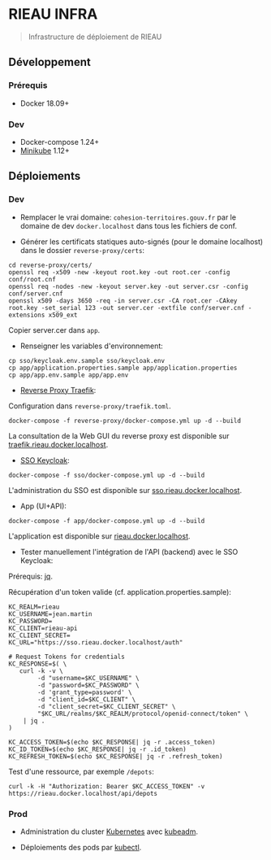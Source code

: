 # RIEAU INFRA

> Infrastructure de déploiement de RIEAU

## Développement

### Prérequis

* Docker 18.09+

### Dev

* Docker-compose 1.24+
* [Minikube](https://kubernetes.io/docs/setup/learning-environment/minikube/) 1.12+

## Déploiements

### Dev

* Remplacer le vrai domaine: `cohesion-territoires.gouv.fr` par le domaine de dev `docker.localhost` dans tous les fichiers de conf.

* Générer les certificats statiques auto-signés (pour le domaine localhost) dans le dossier `reverse-proxy/certs`:

```
cd reverse-proxy/certs/
openssl req -x509 -new -keyout root.key -out root.cer -config conf/root.cnf
openssl req -nodes -new -keyout server.key -out server.csr -config conf/server.cnf
openssl x509 -days 3650 -req -in server.csr -CA root.cer -CAkey root.key -set_serial 123 -out server.cer -extfile conf/server.cnf -extensions x509_ext
```

Copier server.cer dans `app`.

* Renseigner les variables d'environnement:

```
cp sso/keycloak.env.sample sso/keycloak.env
cp app/application.properties.sample app/application.properties
cp app/app.env.sample app/app.env
```

* [Reverse Proxy Traefik](https://www.traefik.io/):

Configuration dans `reverse-proxy/traefik.toml`.

```
docker-compose -f reverse-proxy/docker-compose.yml up -d --build
```

La consultation de la Web GUI du reverse proxy est disponible sur [traefik.rieau.docker.localhost](https://traefik.rieau.docker.localhost).

* [SSO Keycloak](https://www.keycloak.org/):

```
docker-compose -f sso/docker-compose.yml up -d --build
```

L'administration du SSO est disponible sur [sso.rieau.docker.localhost](https://sso.rieau.docker.localhost).

* App (UI+API):

```
docker-compose -f app/docker-compose.yml up -d --build
```

L'application est disponible sur [rieau.docker.localhost](https://rieau.docker.localhost).

* Tester manuellement l'intégration de l'API (backend) avec le SSO Keycloak:

Prérequis: [jq](https://stedolan.github.io/jq/).

Récupération d'un token valide (cf. application.properties.sample):

```
KC_REALM=rieau
KC_USERNAME=jean.martin
KC_PASSWORD=
KC_CLIENT=rieau-api
KC_CLIENT_SECRET=
KC_URL="https://sso.rieau.docker.localhost/auth"

# Request Tokens for credentials
KC_RESPONSE=$( \
   curl -k -v \
        -d "username=$KC_USERNAME" \
        -d "password=$KC_PASSWORD" \
        -d 'grant_type=password' \
        -d "client_id=$KC_CLIENT" \
        -d "client_secret=$KC_CLIENT_SECRET" \
        "$KC_URL/realms/$KC_REALM/protocol/openid-connect/token" \
    | jq .
)

KC_ACCESS_TOKEN=$(echo $KC_RESPONSE| jq -r .access_token)
KC_ID_TOKEN=$(echo $KC_RESPONSE| jq -r .id_token)
KC_REFRESH_TOKEN=$(echo $KC_RESPONSE| jq -r .refresh_token)
```

Test d'une ressource, par exemple `/depots`:

```
curl -k -H "Authorization: Bearer $KC_ACCESS_TOKEN" -v https://rieau.docker.localhost/api/depots
```

### Prod

* Administration du cluster [Kubernetes](https://kubernetes.io) avec [kubeadm](https://kubernetes.io/docs/reference/setup-tools/kubeadm/).

* Déploiements des pods par [kubectl](https://kubernetes.io/docs/reference/kubectl/kubectl/).